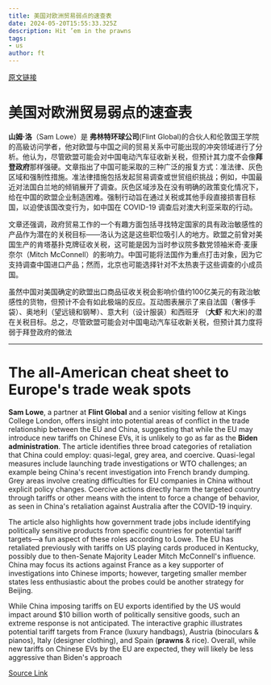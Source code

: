```yaml
---
title: 美国对欧洲贸易弱点的速查表
date: 2024-05-20T15:55:33.325Z
description: Hit ’em in the prawns
tags: 
- us
author: ft
---
```


[原文链接](https://ft.com/content/1857e8dc-e265-48f9-9b41-679081681fb2)

# 美国对欧洲贸易弱点的速查表 

**山姆·洛**（Sam Lowe）是 **弗林特环球公司**(Flint Global)的合伙人和伦敦国王学院的高級访问学者，他对欧盟与中国之间的贸易关系中可能出现的冲突领域进行了分析。他认为，尽管欧盟可能会对中国电动汽车征收新关税，但预计其力度不会像**拜登政府**那样强硬。文章指出了中国可能采取的三种广泛的报复方式：准法律、灰色区域和强制性措施。准法律措施包括发起贸易调查或世贸组织挑战；例如，中国最近对法国白兰地的倾销展开了调查。灰色区域涉及在没有明确的政策变化情况下，给在中国的欧盟企业制造困难。强制行动旨在通过关税或其他手段直接损害目标国，以迫使该国改变行为，如中国在 COVID-19 调查后对澳大利亚采取的行动。

文章还强调，政府贸易工作的一个有趣方面包括寻找特定国家的具有政治敏感性的产品作为潜在的关税目标——洛认为这是这些职位吸引人的地方。欧盟之前曾对美国生产的肯塔基扑克牌征收关税，这可能是因为当时参议院多数党领袖米奇·麦康奈尔（Mitch McConnell）的影响力。中国可能将法国作为重点打击对象，因为它支持调查中国进口产品；然而，北京也可能选择针对不太热衷于这些调查的小成员国。

虽然中国对美国确定的欧盟出口商品征收关税会影响价值约100亿美元的有政治敏感性的货物，但预计不会有如此极端的反应。互动图表展示了来自法国（奢侈手袋）、奥地利（望远镜和钢琴）、意大利（设计服装）和西班牙 （**大虾** 和大米)的潜在关税目标。总之，尽管欧盟可能会对中国电动汽车征收新关税，但预计其力度将弱于拜登政府的做法

---

# The all-American cheat sheet to Europe's trade weak spots 

**Sam Lowe**, a partner at **Flint Global** and a senior visiting fellow at Kings College London, offers insight into potential areas of conflict in the trade relationship between the EU and China, suggesting that while the EU may introduce new tariffs on Chinese EVs, it is unlikely to go as far as the **Biden administration**. The article identifies three broad categories of retaliation that China could employ: quasi-legal, grey area, and coercive. Quasi-legal measures include launching trade investigations or WTO challenges; an example being China's recent investigation into French brandy dumping. Grey areas involve creating difficulties for EU companies in China without explicit policy changes. Coercive actions directly harm the targeted country through tariffs or other means with the intent to force a change of behavior, as seen in China's retaliation against Australia after the COVID-19 inquiry. 

The article also highlights how government trade jobs include identifying politically sensitive products from specific countries for potential tariff targets—a fun aspect of these roles according to Lowe. The EU has retaliated previously with tariffs on US playing cards produced in Kentucky, possibly due to then-Senate Majority Leader Mitch McConnell's influence. China may focus its actions against France as a key supporter of investigations into Chinese imports; however, targeting smaller member states less enthusiastic about the probes could be another strategy for Beijing. 

While China imposing tariffs on EU exports identified by the US would impact around $10 billion worth of politically sensitive goods, such an extreme response is not anticipated. The interactive graphic illustrates potential tariff targets from France (luxury handbags), Austria (binoculars & pianos), Italy (designer clothing), and Spain (**prawns** & rice). Overall, while new tariffs on Chinese EVs by the EU are expected, they will likely be less aggressive than Biden's approach

[Source Link](https://ft.com/content/1857e8dc-e265-48f9-9b41-679081681fb2)

